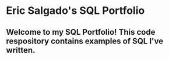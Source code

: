 #  Eric Salgado's SQL Portfolio

## Welcome to my SQL Portfolio! This code respository contains examples of SQL I've written. 
